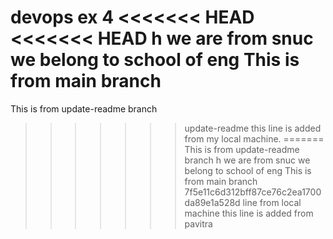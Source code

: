devops ex 4
<<<<<<< HEAD
<<<<<<< HEAD
h we are from snuc
we belong to school of eng
This is from main branch
=======
This is from update-readme branch
>>>>>>> update-readme
this line is added from my local machine.
=======
This is from update-readme branch
h we are from snuc
we belong to school of eng
This is from main branch
>>>>>>> 7f5e11c6d312bff87ce76c2ea1700da89e1a528d
line from local machine
this line is added from pavitra
